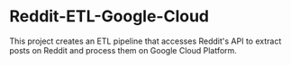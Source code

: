 # Reddit-ETL-Google-Cloud
This project creates an ETL pipeline that accesses Reddit's API to extract posts on Reddit and process them on Google Cloud Platform.
